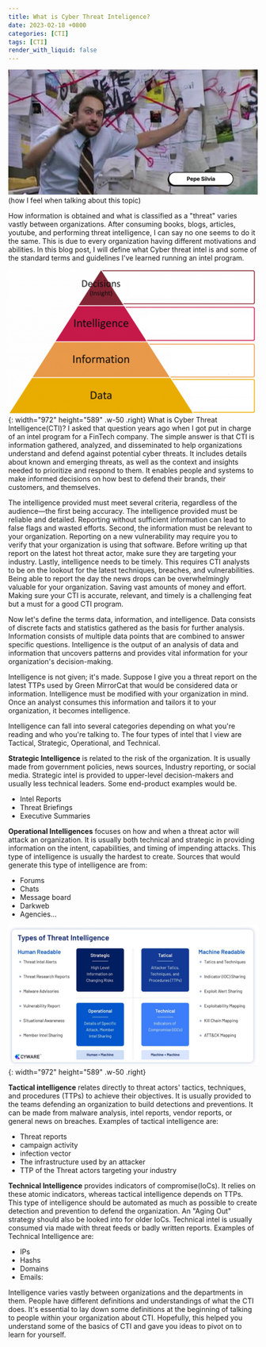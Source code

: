 ```yaml
---
title: What is Cyber Threat Inteligence?
date: 2023-02-18 +0800
categories: [CTI]
tags: [CTI]
render_with_liquid: false
---
```

![Picture](/assets/images/pepesilva.png)
(how I feel when talking about this topic)

How information is obtained and what is classified as a "threat" varies vastly between organizations. After consuming books, blogs, articles, youtube, and performing threat intelligence, I can say no one seems to do it the same. This is due to every organization having different motivations and abilities. In this blog post, I will define what Cyber threat intel is and some of the standard terms and guidelines I've learned running an intel program. 

![Picture](/assets/images/d2d.png){: width="972" height="589" .w-50 .right}
What is Cyber Threat Intelligence(CTI)? I asked that question years ago when I got put in charge of an intel program for a FinTech company. The simple answer is that CTI is information gathered, analyzed, and disseminated to help organizations understand and defend against potential cyber threats. It includes details about known and emerging threats, as well as the context and insights needed to prioritize and respond to them. It enables people and systems to make informed decisions on how best to defend their brands, their customers, and themselves.

The intelligence provided must meet several criteria, regardless of the audience—the first being accuracy. The intelligence provided must be reliable and detailed. Reporting without sufficient information can lead to false flags and wasted efforts. Second, the information must be relevant to your organization. Reporting on a new vulnerability may require you to verify that your organization is using that software. Before writing up that report on the latest hot threat actor, make sure they are targeting your industry. Lastly, intelligence needs to be timely. This requires CTI analysts to be on the lookout for the latest techniques, breaches, and vulnerabilities. Being able to report the day the news drops can be overwhelmingly valuable for your organization. Saving vast amounts of money and effort. Making sure your CTI is accurate, relevant, and timely is a challenging feat but a must for a good CTI program. 

Now let's define the terms data, information, and intelligence. Data consists of discrete facts and statistics gathered as the basis for further analysis. Information consists of multiple data points that are combined to answer specific questions. Intelligence is the output of an analysis of data and information that uncovers patterns and provides vital information for your organization's decision-making.

Intelligence is not given; it's made. Suppose I give you a threat report on the latest TTPs used by Green MirrorCat that would be considered data or information. Intelligence must be modified with your organization in mind. Once an analyst consumes this information and tailors it to your organization, it becomes intelligence. 

Intelligence can fall into several categories depending on what you're reading and who you're talking to. The four types of intel that I view are Tactical, Strategic, Operational, and Technical. 

**Strategic Intelligence** is related to the risk of the organization. It is usually made from government policies, news sources, Industry reporting, or social media. Strategic intel is provided to upper-level decision-makers and usually less technical leaders. Some end-product examples would be. 
* Intel Reports
* Threat Briefings
* Executive Summaries 

**Operational Intelligences** focuses on how and when a threat actor will attack an organization. It is usually both technical and strategic in providing information on the intent, capabilities, and timing of impending attacks. This type of intelligence is usually the hardest to create. Sources that would generate this type of intelligence are from:
* Forums
* Chats
* Message board
* Darkweb
* Agencies…

![Desktop View](/assets/images/typesintel.jpg){: width="972" height="589" .w-50 .right}

**Tactical intelligence** relates directly to threat actors' tactics, techniques, and procedures (TTPs) to achieve their objectives. It is usually provided to the teams defending an organization to build detections and preventions. It can be made from malware analysis, intel reports, vendor reports, or general news on breaches. Examples of tactical intelligence are: 
* Threat reports 
* campaign activity
* infection vector
* The infrastructure used by an attacker
* TTP of the Threat actors targeting your industry

**Technical Intelligence** provides indicators of compromise(IoCs). It relies on these atomic indicators, whereas tactical intelligence depends on TTPs. This type of intelligence should be automated as much as possible to create detection and prevention to defend the organization. An "Aging Out" strategy should also be looked into for older IoCs. Technical intel is usually consumed via made with threat feeds or badly written reports. 
Examples of Technical Intelligence are:
* IPs
* Hashs
* Domains
* Emails:


Intelligence varies vastly between organizations and the departments in them. People have different definitions and understandings of what the CTI does. It's essential to lay down some definitions at the beginning of talking to people within your organization about CTI. Hopefully, this helped you understand some of the basics of CTI and gave you ideas to pivot on to learn for yourself. 



